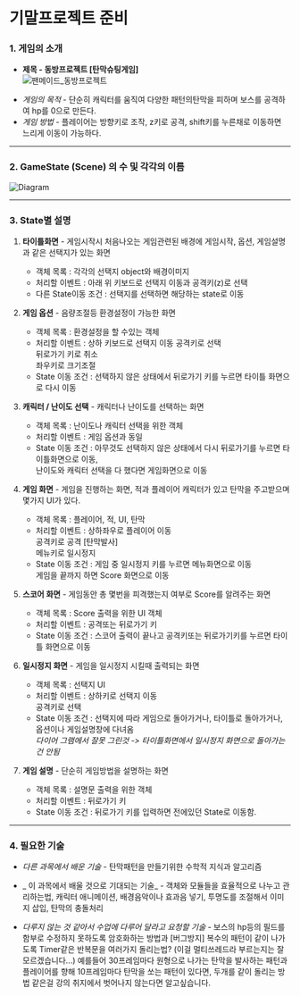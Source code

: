 기말프로젝트 준비
==================

### 1. 게임의 소개
* __제목 - 동방프로젝트 [탄막슈팅게임]__      
![팬메이드_동방프로젝트](https://i.ytimg.com/vi/85bE4NlzrLE/hqdefault.jpg)     
     
+ *게임의 목적* - 단순히 캐릭터를 움직여 다양한 패턴의탄막을 피하며 보스를 공격하여 hp를 0으로 만든다.
+ *게임 방법* - 플레이어는 방향키로 조작, z키로 공격, shift키를 누른채로 이동하면 느리게 이동이 가능하다.       

-------------------------------------------------------
### 2. GameState (Scene) 의 수 및 각각의 이름    
![Diagram](https://user-images.githubusercontent.com/71130227/94275907-7c08bc00-ff82-11ea-8a1c-8e37a7f57870.png)       

- - - 
### 3. State별 설명
1. __타이틀화면__ - 게임시작시 처음나오는 게임관련된 배경에 게임시작, 옵션, 게임설명과 같은 선택지가 있는 화면
    * 객체 목록 : 각각의 선택지 object와 배경이미지 
    + 처리할 이벤트 : 아래 위 키보드로 선택지 이동과 공격키(z)로 선택
    - 다른 State이동 조건 : 선택지를 선택하면 해당하는 state로 이동
    
2. __게임 옵션__ - 음량조절등 환경설정이 가능한 화면
    * 객체 목록 : 환경설정을 할 수있는 객체
    + 처리할 이벤트 : 상하 키보드로 선택지 이동 공격키로 선택    
    뒤로가기 키로 취소    
    좌우키로 크기조절
    - State 이동 조건 : 선택하지 않은 상태에서 뒤로가기 키를 누르면 타이틀 화면으로 다시 이동

3. __캐릭터 / 난이도 선택__ - 캐릭터나 난이도를 선택하는 화면
    * 객체 목록 : 난이도나 캐릭터 선택을 위한 객체
    + 처리할 이벤트 : 게임 옵션과 동일
    - State 이동 조건 : 아무것도 선택하지 않은 상태에서 다시 뒤로가기를 누르면 타이틀화면으로 이동,    
                        난이도와 캐릭터 선택을 다 했다면 게임화면으로 이동
                        
4. __게임 화면__ - 게임을 진행하는 화면, 적과 플레이어 캐릭터가 있고 탄막을 주고받으며 몇가지 UI가 있다.
    * 객체 목록 : 플레이어, 적, UI, 탄막
    + 처리할 이벤트 : 상하좌우로 플레이어 이동    
    공격키로 공격 [탄막발사]    
    메뉴키로 일시정지    
    - State 이동 조건 : 게임 중 일시정지 키를 누르면 메뉴화면으로 이동    
    게임을 끝까지 하면 Score 화면으로 이동
    
5. __스코어 화면__ - 게임동안 총 몇번을 피격했는지 여부로 Score를 알려주는 화면
    * 객체 목록 : Score 출력을 위한 UI 객체
    + 처리할 이벤트 : 공격또는 뒤로가기 키 
    - State 이동 조건 : 스코어 출력이 끝나고 공격키또는 뒤로가기키를 누르면 타이틀 화면으로 이동
    
6. __일시정지 화면__ - 게임을 일시정지 시킬때 출력되는 화면
    * 객체 목록 : 선택지 UI
    + 처리할 이벤트 : 상하키로 선택지 이동     
    공격키로 선택 
    - State 이동 조건 : 선택지에 따라 게임으로 돌아가거나, 타이틀로 돌아가거나, 옵션이나 게임설명창에 다녀옴     
    _다이어 그램에서 잘못 그린것 -> 타이틀화면에서 일시정지 화면으로 돌아가는건 안됨_
    
7. __게임 설명__ - 단순히 게임방법을 설명하는 화면
    * 객체 목록 : 설명문 출력을 위한 객체
    + 처리할 이벤트 : 뒤로가기 키
    - State 이동 조건 : 뒤로가기 키를 입력하면 전에있던 State로 이동함.    
    
- - -
    
### 4. 필요한 기술
* _다른 과목에서 배운 기술_ - 탄막패턴을 만들기위한 수학적 지식과 알고리즘    
+ _ 이 과목에서 배울 것으로 기대되는 기술_ - 객체와 모듈들을 효율적으로 나누고 관리하는법, 캐릭터 애니메이션, 배경음악이나 효과음 넣기,
    투명도를 조절해서 이미지 삽입, 탄막의 충돌처리    
- _다루지 않는 것 같아서 수업에 다루어 달라고 요청할 기술_ - 보스의 hp등의 필드를 함부로 수정하지 못하도록 암호화하는 방법과 [버그방지] 
복수의 패턴이 같이 나가도록 Timer같은 반복문을 여러가지 돌리는법? (이걸 멀티쓰레드라 부르는지는 잘 모르겠습니다...)
예를들어 30프레임마다 원형으로 나가는 탄막을 발사하는 패턴과 플레이어를 향해 10프레임마다 탄막을 쏘는 패턴이 있다면, 두개를 같이 돌리는 방법 같은걸 강의 취지에서 벗어나지 않는다면 알고싶습니다.
